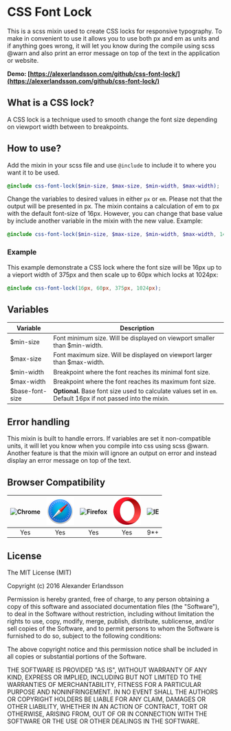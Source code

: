 # CSS Font Lock
This is a scss mixin used to create CSS locks for responsive typography. To make in convenient to use it allows you to use both px and em as units and if anything goes wrong, it will let you know during the compile using scss @warn and also print an error message on top of the text in the application or website.

**Demo: [https://alexerlandsson.com/github/css-font-lock/](https://alexerlandsson.com/github/css-font-lock/)**

## What is a CSS lock?
A CSS lock is a technique used to smooth change the font size depending on viewport width between to breakpoints.

## How to use?
Add the mixin in your scss file and use `@include` to include it to where you want it to be used.

```scss
@include css-font-lock($min-size, $max-size, $min-width, $max-width);
```

Change the variables to desired values in either `px` or `em`. Please not that the output will be presented in px. The mixin contains a calculation of em to px with the default font-size of 16px. However, you can change that base value by include another variable in the mixin with the new value. Example:

```scss
@include css-font-lock($min-size, $max-size, $min-width, $max-width, 14px);
```

### Example
This example demonstrate a CSS lock where the font size will be 16px up to a vieport width of 375px and then scale up to 60px which locks at 1024px:

```scss
@include css-font-lock(16px, 60px, 375px, 1024px);
```

## Variables
Variable 			| Description
--------------------| ----------------------------
$min-size			| Font minimum size. Will be displayed on viewport smaller than $min-width.
$max-size			| Font maximum size. Will be displayed on viewport larger than $max-width.
$min-width			| Breakpoint where the font reaches its minimal font size.
$max-width			| Breakpoint where the font reaches its maximum font size.
$base-font-size		| **Optional.** Base font size used to calculate values set in `em`. Default 16px if not passed into the mixin.

## Error handling
This mixin is built to handle errors. If variables are set it non-compatible units, it will let you know when you compile into css using scss @warn. Another feature is that the mixin will ignore an output on error and instead display an error message on top of the text.

## Browser Compatibility
![Chrome](https://github.com/alrra/browser-logos/blob/master/chrome/chrome_64x64.png?raw=true) | ![Safari](https://github.com/alrra/browser-logos/blob/master/safari/safari_64x64.png?raw=true) | ![Firefox](https://github.com/alrra/browser-logos/blob/master/firefox/firefox_64x64.png?raw=true) | ![Opera](https://github.com/alrra/browser-logos/blob/master/opera/opera_64x64.png?raw=true) | ![IE](https://github.com/alrra/browser-logos/blob/master/internet-explorer/internet-explorer_64x64.png?raw=true)
----|-----|-----|-----|-----|
<div align="center">Yes</div> | <div align="center">Yes</div> | <div align="center">Yes</div> | <div align="center">Yes</div> | <div align="center">9*+</div>

## License
The MIT License (MIT)

Copyright (c) 2016 Alexander Erlandsson

Permission is hereby granted, free of charge, to any person obtaining a copy of this software and associated documentation files (the "Software"), to deal in the Software without restriction, including without limitation the rights to use, copy, modify, merge, publish, distribute, sublicense, and/or sell copies of the Software, and to permit persons to whom the Software is furnished to do so, subject to the following conditions:

The above copyright notice and this permission notice shall be included in all copies or substantial portions of the Software.

THE SOFTWARE IS PROVIDED "AS IS", WITHOUT WARRANTY OF ANY KIND, EXPRESS OR IMPLIED, INCLUDING BUT NOT LIMITED TO THE WARRANTIES OF MERCHANTABILITY, FITNESS FOR A PARTICULAR PURPOSE AND NONINFRINGEMENT. IN NO EVENT SHALL THE AUTHORS OR COPYRIGHT HOLDERS BE LIABLE FOR ANY CLAIM, DAMAGES OR OTHER LIABILITY, WHETHER IN AN ACTION OF CONTRACT, TORT OR OTHERWISE, ARISING FROM, OUT OF OR IN CONNECTION WITH THE SOFTWARE OR THE USE OR OTHER DEALINGS IN THE SOFTWARE.
